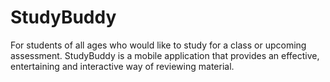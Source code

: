 # StudyBuddy
For students of all ages who would like to study for a class or upcoming assessment. StudyBuddy is a mobile application that provides an effective, entertaining and interactive way of reviewing material.
